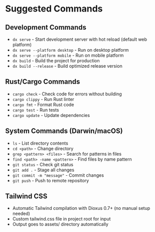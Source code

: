 # Suggested Commands

## Development Commands
- `dx serve` - Start development server with hot reload (default web platform)
- `dx serve --platform desktop` - Run on desktop platform
- `dx serve --platform mobile` - Run on mobile platform
- `dx build` - Build the project for production
- `dx build --release` - Build optimized release version

## Rust/Cargo Commands
- `cargo check` - Check code for errors without building
- `cargo clippy` - Run Rust linter
- `cargo fmt` - Format Rust code
- `cargo test` - Run tests
- `cargo update` - Update dependencies

## System Commands (Darwin/macOS)
- `ls` - List directory contents
- `cd <path>` - Change directory
- `grep <pattern> <files>` - Search for patterns in files
- `find <path> -name <pattern>` - Find files by name pattern
- `git status` - Check git status
- `git add .` - Stage all changes
- `git commit -m "message"` - Commit changes
- `git push` - Push to remote repository

## Tailwind CSS
- Automatic Tailwind compilation with Dioxus 0.7+ (no manual setup needed)
- Custom tailwind.css file in project root for input
- Output goes to assets/ directory automatically